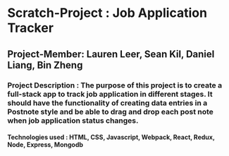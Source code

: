# Scratch-Project : Job Application Tracker
## Project-Member: Lauren Leer, Sean Kil, Daniel Liang, Bin Zheng
### Project Description : The purpose of this project is to create a full-stack app to track job application in different stages. It should have the functionality of creating data entries in a Postnote style and be able to drag and drop each post note when job application status changes.
#### Technologies used : HTML, CSS, Javascript, Webpack, React, Redux, Node, Express, Mongodb 
